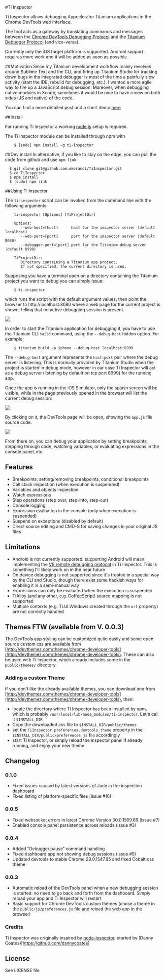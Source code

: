 #Ti Inspector

Ti Inspector allows debugging Appcelerator Titanium applications in the Chrome DevTools web interface.

The tool acts as a gateway by translating commands and messages between the [Chrome DevTools Debugging Protocol](https://developers.google.com/chrome-developer-tools/docs/protocol/1.0/) and the [Titanium Debugger Protocol](http://docs.appcelerator.com/titanium/latest/#!/guide/Debugger_Protocol) (and vice-versa).

Currently only the iOS target platform is supported. Android support requires more work and it will be added as soon as possible.

##Motivation
Since my Titanium development workflow mainly revolves around Sublime Text and the CLI, and firing up Titanium Studio for tracking down bugs in the integrated debugger is most of the time a painfully slow activity (start the IDE, rebuild for debugging, etc.), I wanted a more agile way to fire up a JavaScript debug session. Moreover, when debugging native modules in Xcode, sometimes it would be nice to have a view on both sides (JS and native) of the code.

You can find a more detailed post and a short demo [here](http://titaniumninja.com/debugging-titanium-apps-with-chrome-devtools/)

##Install

For running Ti Inspector a working [node.js](http://nodejs.org/) setup is required.

The Ti Inspector module can be installed through npm with

~~~
    $ [sudo] npm install -g ti-inspector
~~~


##Dev install
In alternative, if you like to stay on the edge, you can pull the code from github and use `npm link`:

~~~
  $ git clone git@github.com:omorandi/TiInspector.git
  $ cd TiInspector
  $ npm install
  $ [sudo] npm link
~~~

##Using Ti Inspector

The `ti-inspector` script can be invoked from the command line with the following arguments:

~~~
    ti-inspector [Options] [TiProjectDir]

    options:
       --web-host=[host]      host for the inspector server (default localhost)
       --web-port=[port]      port for the inspector server (default 8080)
       --debugger-port=[port] port for the Titanium debug server (default 8999)

    TiProjectDir:
       Directory containing a Titanium app project.
       If not specified, the current directory is used.
~~~

Supposing you have a terminal open on a directory containing the Titanium project you want to debug you can simply issue:

~~~
    $ ti-inspector
~~~

which runs the script with the default argument values, then point the browser to http://localhost:8080 where a web page for the current project is shown, telling that no active debugging session is present.

![](./screenshots/web-no-sessions.png)

In order to start the Titanium application for debugging it, you have to use the Titanium CLI `build` command, using the `--debug-host` hidden option. For example:

~~~
    $ titanium build -p iphone --debug-host localhost:8999
~~~

The `--debug-host` argument represents the `host:port` pair where the debug server is listening. This is normally provided by Titanium Studio when the project is started in debug mode, however in our case Ti Inspector will act as a debug server (listening by default on tcp port 8999) for the running app.

Once the app is running in the iOS Simulator, only the splash screen will be visible, while in the page previously opened in the browser will list the current debug session:


![](./screenshots/web-active-session.png)


By clicking on it, the DevTools page will be open, showing the `app.js` file source code.

![](./screenshots/debug-session.png)

From there on, you can debug your application by setting breakpoints, stepping through code, watching variables, or evaluating expressions in the console panel, etc.


## Features

* Breakpoints: setting/removing breakpoints, conditional breakpoints
* Call stack inspection (when execution is suspended)
* Variables and objects inspection
* Watch expressions
* Step operations (step over, step-into, step-out)
* Console logging
* Expression evaluation in the console (only when execution is suspended)
* Suspend on exceptions (disabled by default)
* Direct source editing and CMD-S for saving changes in your original JS files

## Limitations

* Android is not currently supported: supporting Android will mean implementing the [V8 remote debugging protocol](https://code.google.com/p/v8/wiki/DebuggerProtocol) in Ti Inspector. This is something I'll likely work on in the near future
* On device debugging is not supported since it's treated in a special way by the CLI and Studio, though there exist some hackish ways for enabling it in a semi-manual way
* Expressions can only be evaluated when the execution is suspended
* TiAlloy (and any other, e.g. CoffeeScript) source mapping is not supported
* Multiple contexts (e.g. Ti.UI.Windows created through the `url` property) are not correctly handled

## Themes FTW (available from V. 0.0.3)

The DevTools app styling can be customized quite easily and some open source custom css are available from [http://devthemez.com/themes/chrome-developer-tools](http://devthemez.com/themes/chrome-developer-tools).
These can also be used with Ti Inspector, which already includes some in the `public/themes/` directory.

### Adding a custom Theme
If you don't like the already available themes, you can download one from [http://devthemez.com/themes/chrome-developer-tools](http://devthemez.com/themes/chrome-developer-tools), then:
* locate the directory where Ti Inspector has been installed by npm, which is probably `/usr/local/lib/node_modules/ti-inspector`. Let's call it `$INSTALL_DIR`
* Copy the downloaded css file to `$INSTALL_DIR/public/themes`
* set the `TiInspector.preferences.devtools_theme` property in the `$INSTALL_DIR/public/preferences.js`  file  accordingly
* start Ti Inspector, or simply reload the inspector panel if already running, and enjoy your new theme


## Changelog

### 0.1.0
* Fixed issues caused by latest versions of Jade in the inspection dashboard
* Fixed listing of platform-specific files (issue #16)

### 0.0.5
* Fixed websocket errors in latest Chrome Version 30.0.1599.66 (issue #7)
* Enabled console panel persistence across reloads (issue #3)

### 0.0.4

* Added "Debugger.pause" command handling
* Fixed dashboard app not showing debug sessions (issue #5)
* Updated devtools to stable Chrome 29.0.1547.65 and fixed Cobalt.css theme


### 0.0.3

* Automatic reload of the DevTools panel when a new debugging session is started: no need to go back and forth from the dashboard. Simply reload your app and Ti Inspector will restart
* Basic support for Chrome DevTools custom themes (chose a theme in the `public/js/preferences.js` file and reload the web app in the browser)


### Credits
Ti Inspector was originally inspired by [node-inspector](https://github.com/node-inspector/node-inspector), started by (Danny Coates)[https://github.com/dannycoates]


## License

See LICENSE file

